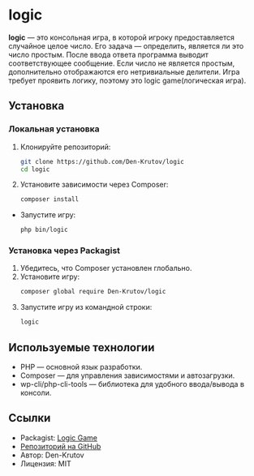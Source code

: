 # logic

**logic** — это консольная игра, в которой игроку предоставляется случайное целое число. Его задача — определить, является ли это число простым. После ввода ответа программа выводит соответствующее сообщение. Если число не является простым, дополнительно отображаются его нетривиальные делители. Игра требует проявить логику, поэтому это logic game(логическая игра).

## Установка

### Локальная установка
1. Клонируйте репозиторий:
   ```bash
   git clone https://github.com/Den-Krutov/logic
   cd logic
2. Установите зависимости через Composer:
    ```bash
    composer install
- Запустите игру:
    ```bash
    php bin/logic
### Установка через Packagist
1. Убедитесь, что Composer установлен глобально.
2. Установите игру:
    ```bash
    composer global require Den-Krutov/logic
3. Запустите игру из командной строки:
    ```bash
    logic
## Используемые технологии
- PHP — основной язык разработки.
- Composer — для управления зависимостями и автозагрузки.
- wp-cli/php-cli-tools — библиотека для удобного ввода/вывода в консоли.

## Ссылки
- Packagist: [Logic Game](https://packagist.org/packages/den_krutov/logic)
- [Репозиторий на GitHub](https://github.com/Den-Krutov/logic)
- Автор: Den-Krutov
- Лицензия: MIT
